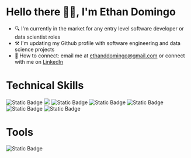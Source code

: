 # Hello there 👋🏻, I'm Ethan Domingo

- 🔍 I'm currently in the market for any entry level software developer or data scientist roles
- ⚒️ I'm updating my Github profile with software engineering and data science projects
- 🤝 How to connect: email me at [ethanddomingo@gmail.com](mailto:ethanddomingo@gmail.com) or connect with me on [LinkedIn](https://www.linkedin.com/in/ethan-domingo-5a84b5196/)

# Technical Skills

![Static Badge](https://img.shields.io/badge/Code-Python-blue?logo=python)
![](https://img.shields.io/badge/Code-React-informational?style=flat&logo=react&color=61DAFB)
![Static Badge](https://img.shields.io/badge/Code-Javascript-yellow?logo=javascript)
![Static Badge](https://img.shields.io/badge/Code-TypeScript-blue?logo=typescript)
![Static Badge](https://img.shields.io/badge/Code-C-gray?logo=c)
![Static Badge](https://img.shields.io/badge/Code-html-orange?logo=html5)
![Static Badge](https://img.shields.io/badge/Code-CSS-blue?logo=css3)

# Tools

![Static Badge](https://img.shields.io/badge/Code-Neovim-green?logo=neovim)


